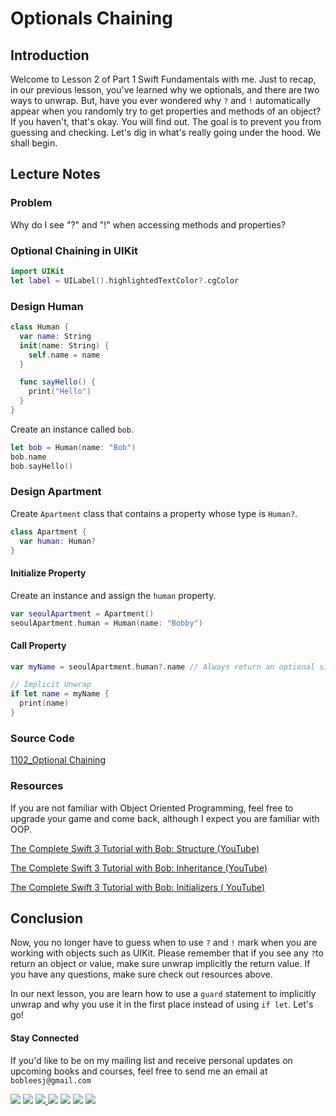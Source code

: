 # Optionals Chaining

## Introduction
Welcome to Lesson 2 of Part 1 Swift Fundamentals with me. Just to recap, in our previous lesson, you've learned why we optionals, and there are two ways to unwrap. But, have you ever wondered why `?` and `!` automatically appear when you randomly try to get  properties and methods of an object? If you haven't, that's okay. You will find out. The goal is to prevent you from guessing and checking. Let's dig in what's really going under the hood. We shall begin.

## Lecture Notes

### Problem
Why do I see "?" and "!" when accessing methods and properties?


### Optional Chaining in UIKit
```swift
import UIKit
let label = UILabel().highlightedTextColor?.cgColor
```

### Design Human
```swift
class Human {
  var name: String
  init(name: String) {
    self.name = name
  }

  func sayHello() {
    print("Hello")
  }
}
```
Create an instance called `bob`.

```swift
let bob = Human(name: "Bob")
bob.name
bob.sayHello()
```

### Design Apartment
Create `Apartment` class that contains a property whose type is `Human?`.
```swift
class Apartment {
  var human: Human?
}
```

#### Initialize Property
Create an instance and assign the `human` property.

```swift
var seoulApartment = Apartment()
seoulApartment.human = Human(name: "Bobby")
```

#### Call Property
```swift
var myName = seoulApartment.human?.name // Always return an optional since human is optional.

// Implicit Unwrap
if let name = myName {
  print(name)
}
```

### Source Code
[1102_Optional Chaining](https://www.dropbox.com/sh/175z8rul71numas/AADA3XYNrWQhYLnWWh0RHwMva?dl=0)

### Resources
If you are not familiar with Object Oriented Programming, feel free to upgrade your game and come back, although I expect you are familiar with OOP.

[The Complete Swift 3 Tutorial with Bob: Structure (YouTube)](https://www.youtube.com/watch?v=orvmHi498YI)

[The Complete Swift 3 Tutorial with Bob:  Inheritance (YouTube)](https://www.youtube.com/watch?v=YtA1b7dX_ZE)

[The Complete Swift 3 Tutorial with Bob: Initializers ( YouTube)](https://www.youtube.com/watch?v=Jejtrj9Xfpk&t=403s)


## Conclusion
Now, you no longer have to guess when to use `?` and `!` mark when you are working with objects such as UIKit. Please remember that if you see any `?`to return an object or value, make sure unwrap implicitly the return value. If you have any questions, make sure check out resources above.

In our next lesson, you are learn how to use a `guard` statement to implicitly unwrap and why you use it in the first place instead of using `if let`. Let's go!


#### Stay Connected
If you'd like to be on my mailing list and receive personal updates on upcoming books and courses, feel free to send me an email at `bobleesj@gmail.com`
<p>
<a href="http://bobthedeveloper.io"><img src="https://img.shields.io/badge/Personal-Website-333333.svg"></a>
<a href="https://facebook.com/bobthedeveloper"><img src="https://img.shields.io/badge/Facebook-Like-3B5998.svg"></a> <a href="https://youtube.com/bobthedeveloper"><img src="https://img.shields.io/badge/YouTube-Subscribe-CE1312.svg"</a> <a href="https://twitter.com/bobleesj"><img src="https://img.shields.io/badge/Twitter-Follow-55ACEE.svg"></a> <a href="https://instagram.com/bobthedev
"><img src="https://img.shields.io/badge/Instagram-Follow-BB2F92.svg"></a> <a href="https://linkedin.com/in/bobleesj"><img src= "https://img.shields.io/badge/LinkedIn-Connect-0077B5.svg"></a>
<a href="https://medium.com/@bobleesj"><img src="https://img.shields.io/badge/Medium-Read-00AB6C.svg"/></a>
</p>
